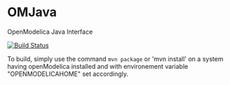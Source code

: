 # OMJava
OpenModelica Java Interface

[![Build Status](https://travis-ci.org/RaspInLoop/OMJava.svg?branch=master)](https://travis-ci.org/RaspInLoop/OMJava) 

To build, simply use the command `mvn package` or 'mvn install' on a system having openModelica installed and with environement variable "OPENMODELICAHOME" set accordingly.

